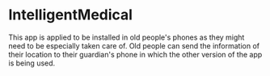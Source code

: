 # IntelligentMedical
This app is applied to be installed in old people's phones as they might need to be especially taken care of. Old people can send the information of their location to their guardian's phone in which the other version
of the app is being used.
